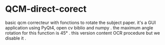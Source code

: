 # QCM-direct-corect
basic qcm correcteur with fonctions to rotate the subject paper.
it's a  GUI application using PyQt4, open cv biblio and numpy .
the maximum angle rotation for this function is 45° .
this version content OCR procedure but we disable it .
